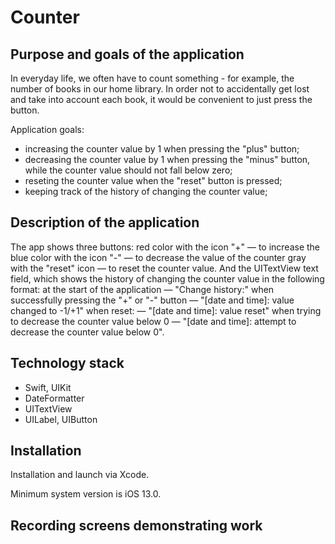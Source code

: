 # Counter

## Purpose and goals of the application ##

In everyday life, we often have to count something - for example, the number of books in our home library. In order not to accidentally get lost and take into account each book, it would be convenient to just press the button.

Application goals:

- increasing the counter value by 1 when pressing the "plus" button;
- decreasing the counter value by 1 when pressing the "minus" button, while the counter value should not fall below zero;
- reseting the counter value when the "reset" button is pressed;
- keeping track of the history of changing the counter value;

## Description of the application ##
The app shows three buttons:
red color with the icon "+" — to increase
the blue color with the icon "-" — to decrease the value of the counter
gray with the "reset" icon — to reset the counter value.
And the UITextView text field, which shows the history of changing the counter value in the following format:
at the start of the application — "Change history:"
when successfully pressing the "+" or "-" button — "[date and time]: value changed to -1/+1"
when reset: — "[date and time]: value reset"
when trying to decrease the counter value below 0 — "[date and time]: attempt to decrease the counter value below 0".

## Technology stack ##
- Swift, UIKit
- DateFormatter
- UITextView
- UILabel, UIButton

## Installation ##
Installation and launch via Xcode.

Minimum system version is iOS 13.0.

## Recording screens demonstrating work ##
